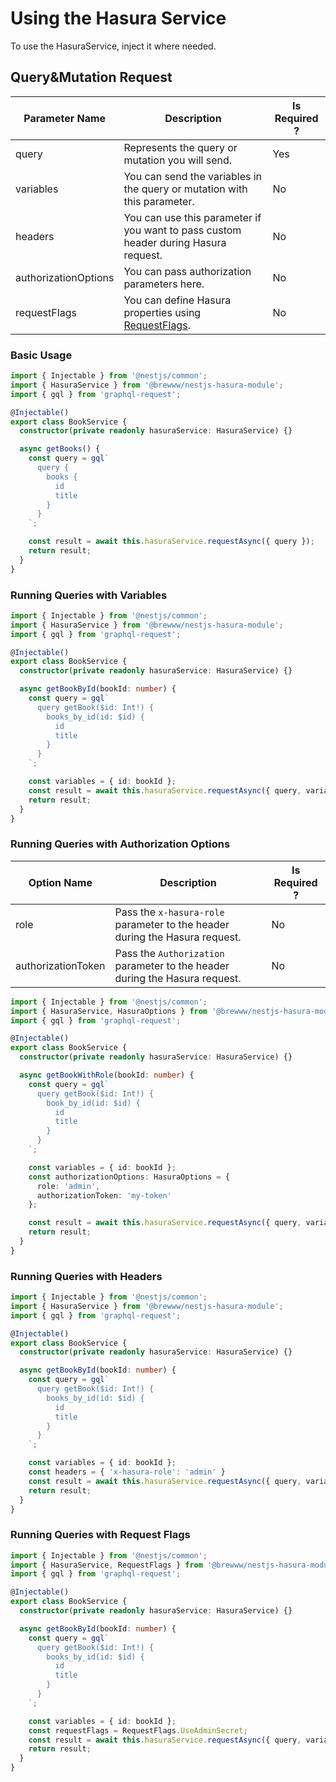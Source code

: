 # Using the Hasura Service

To use the HasuraService, inject it where needed.

## Query&Mutation Request

| Parameter Name       | Description                                                                          | Is Required ? |
|----------------------|--------------------------------------------------------------------------------------|---------------|
| query                | Represents the query or mutation you will send.                                      | Yes           |
| variables            | You can send the variables in the query or mutation with this parameter.             | No            |
| headers              | You can use this parameter if you want to pass custom header during Hasura request.  | No            |
| authorizationOptions | You can pass authorization parameters here.                                          | No            |
| requestFlags         | You can define Hasura properties using [RequestFlags](https://github.com/BrewInteractive/nestjs-hasura-module/blob/main/src/models/request-flags.ts).   | No            |


### Basic Usage
```ts
import { Injectable } from '@nestjs/common';
import { HasuraService } from '@brewww/nestjs-hasura-module';
import { gql } from 'graphql-request';

@Injectable()
export class BookService {
  constructor(private readonly hasuraService: HasuraService) {}

  async getBooks() {
    const query = gql`
      query {
        books {
          id
          title
        }
      }
    `;

    const result = await this.hasuraService.requestAsync({ query });
    return result;
  }
}
```

### Running Queries with Variables

```ts
import { Injectable } from '@nestjs/common';
import { HasuraService } from '@brewww/nestjs-hasura-module';
import { gql } from 'graphql-request';

@Injectable()
export class BookService {
  constructor(private readonly hasuraService: HasuraService) {}

  async getBookById(bookId: number) {
    const query = gql`
      query getBook($id: Int!) {
        books_by_id(id: $id) {
          id
          title
        }
      }
    `;

    const variables = { id: bookId };
    const result = await this.hasuraService.requestAsync({ query, variables });
    return result;
  }
}
```

### Running Queries with Authorization Options

| Option Name               | Description                                                                         | Is Required ? |
|---------------------------|-------------------------------------------------------------------------------------|---------------|
| role                      | Pass the `x-hasura-role` parameter to the header during the Hasura request.         | No            |
| authorizationToken             | Pass the `Authorization` parameter to the header during the Hasura request.         | No            |

```ts
import { Injectable } from '@nestjs/common';
import { HasuraService, HasuraOptions } from '@brewww/nestjs-hasura-module';
import { gql } from 'graphql-request';

@Injectable()
export class BookService {
  constructor(private readonly hasuraService: HasuraService) {}

  async getBookWithRole(bookId: number) {
    const query = gql`
      query getBook($id: Int!) {
        book_by_id(id: $id) {
          id
          title
        }
      }
    `;

    const variables = { id: bookId };
    const authorizationOptions: HasuraOptions = {
      role: 'admin',
      authorizationToken: 'my-token'
    };

    const result = await this.hasuraService.requestAsync({ query, variables, authorizationOptions });
    return result;
  }
}

```

### Running Queries with Headers

```ts
import { Injectable } from '@nestjs/common';
import { HasuraService } from '@brewww/nestjs-hasura-module';
import { gql } from 'graphql-request';

@Injectable()
export class BookService {
  constructor(private readonly hasuraService: HasuraService) {}

  async getBookById(bookId: number) {
    const query = gql`
      query getBook($id: Int!) {
        books_by_id(id: $id) {
          id
          title
        }
      }
    `;

    const variables = { id: bookId };
    const headers = { 'x-hasura-role': 'admin' }
    const result = await this.hasuraService.requestAsync({ query, variables, headers });
    return result;
  }
}
```

### Running Queries with Request Flags

```ts
import { Injectable } from '@nestjs/common';
import { HasuraService, RequestFlags } from '@brewww/nestjs-hasura-module';
import { gql } from 'graphql-request';

@Injectable()
export class BookService {
  constructor(private readonly hasuraService: HasuraService) {}

  async getBookById(bookId: number) {
    const query = gql`
      query getBook($id: Int!) {
        books_by_id(id: $id) {
          id
          title
        }
      }
    `;

    const variables = { id: bookId };
    const requestFlags = RequestFlags.UseAdminSecret;
    const result = await this.hasuraService.requestAsync({ query, variables, requestFlags });
    return result;
  }
}
```